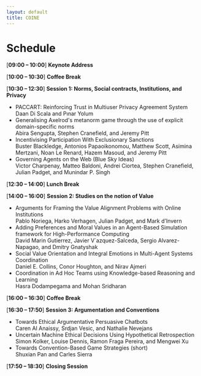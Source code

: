 ```yaml
---
layout: default
title: COINE
---
```


# Schedule


[**09:00 &ndash; 10:00**] **Keynote Address**

[**10:00 &ndash; 10:30**] **Coffee Break**

[**10:30 &ndash; 12:30**] **Session 1: Norms, Social contracts, Institutions, and Privacy**

- PACCART: Reinforcing Trust in Multiuser Privacy Agreement System <br/>
  Daan Di Scala and Pınar Yolum
- Generalising Axelrod's metanorm game through the use of explicit domain-specific norms <br/>
  Abira Sengupta, Stephen Cranefield, and Jeremy Pitt
- Incentivising Participation With Exclusionary Sanctions <br/>
  Buster Blackledge, Antonios Papaoikonomou, Matthew Scott, Asimina Mertzani, Noan Le Renard, Hazem Masoud, and Jeremy Pitt
- Governing Agents on the Web (Blue Sky Ideas) <br/>
  Victor Charpenay, Matteo Baldoni, Andrei Ciortea, Stephen Cranefield, Julian Padget, and Munindar P. Singh

[**12:30 &ndash; 14:00**] **Lunch Break**

[**14:00 &ndash; 16:00**] **Session 2: Studies on the notion of Value**

- Arguments for Framing the Value Alignment Problems with Online Institutions <br/>
  Pablo Noriega, Harko Verhagen, Julian Padget, and Mark d’Invern
- Adding Preferences and Moral Values in an Agent-Based Simulation framework for High-Performance Computing <br/>
  David Marin Gutierrez, Javier V´azquez-Salceda, Sergio Alvarez-Napagao, and Dmitry Gnatyshak
- Social Value Orientation and Integral Emotions in Multi-Agent Systems Coordination <br/>
  Daniel E. Collins, Conor Houghton,  and Nirav Ajmeri
- Coordination in Ad Hoc Teams using Knowledge-based Reasoning and Learning <br/>
  Hasra Dodampegama and Mohan Sridharan

[**16:00 &ndash; 16:30**] **Coffee Break**

[**16:30 &ndash; 17:50**] **Session 3: Argumentation and Conventions** 

- Towards Ethical Argumentative Persuasive Chatbots <br/>
  Caren Al Anaissy, Srdjan Vesic, and Nathalie Nevejans 
- Uncertain Machine Ethical Decisions Using Hypothetical Retrospection <br/>
  Simon Kolker, Louise Dennis, Ramon Fraga Pereira, and Mengwei Xu
- Towards Convention-Based Game Strategies (short) <br/>
  Shuxian Pan and Carles Sierra

[**17:50 &ndash; 18:30**] **Closing Session**

